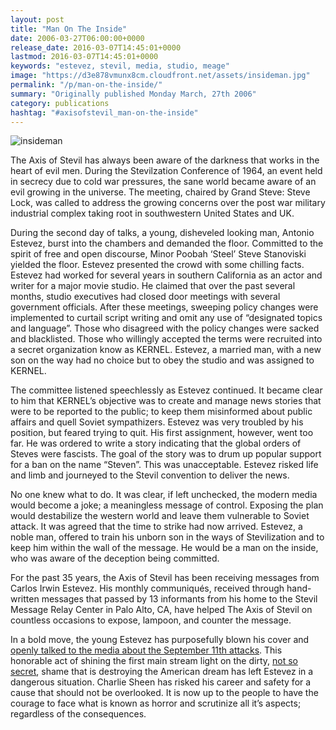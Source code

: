 ```yaml
---
layout: post
title: "Man On The Inside"
date: 2006-03-27T06:00:00+0000
release_date: 2016-03-07T14:45:01+0000
lastmod: 2016-03-07T14:45:01+0000
keywords: "estevez, stevil, media, studio, meage"
image: "https://d3e878vmunx8cm.cloudfront.net/assets/insideman.jpg"
permalink: "/p/man-on-the-inside/"
summary: "Originally published Monday March, 27th 2006"
category: publications
hashtag: "#axisofstevil_man-on-the-inside"
---
```


[id_1]: https://d3e878vmunx8cm.cloudfront.net/assets/insideman.jpg "insideman"
![insideman][id_1]

The Axis of Stevil has always been aware of the darkness that works in the heart of evil men. During the Stevilzation Conference of 1964, an event held in secrecy due to cold war pressures, the sane world became aware of an evil growing in the universe. The meeting, chaired by Grand Steve: Steve Lock, was called to address the growing concerns over the post war military industrial complex taking root in southwestern United States and UK.

During the second day of talks, a young, disheveled looking man, Antonio Estevez, burst into the chambers and demanded the floor. Committed to the spirit of free and open discourse, Minor Poobah ‘Steel’ Steve Stanoviski yielded the floor. Estevez presented the crowd with some chilling facts. Estevez had worked for several years in southern California as an actor and writer for a major movie studio. He claimed that over the past several months, studio executives had closed door meetings with several government officials. After these meetings, sweeping policy changes were implemented to curtail script writing and omit any use of “designated topics and language”. Those who disagreed with the policy changes were sacked and blacklisted. Those who willingly accepted the terms were recruited into a secret organization know as KERNEL. Estevez, a married man, with a new son on the way had no choice but to obey the studio and was assigned to KERNEL.

The committee listened speechlessly as Estevez continued. It became clear to him that KERNEL’s objective was to create and manage news stories that were to be reported to the public; to keep them misinformed about public affairs and quell Soviet sympathizers. Estevez was very troubled by his position, but feared trying to quit. His first assignment, however, went too far. He was ordered to write a story indicating that the global orders of Steves were fascists. The goal of the story was to drum up popular support for a ban on the name “Steven”. This was unacceptable. Estevez risked life and limb and journeyed to the Stevil convention to deliver the news.

No one knew what to do. It was clear, if left unchecked, the modern media would become a joke; a meaningless message of control. Exposing the plan would destabilize the western world and leave them vulnerable to Soviet attack. It was agreed that the time to strike had now arrived. Estevez, a noble man, offered to train his unborn son in the ways of Stevilization and to keep him within the wall of the message. He would be a man on the inside, who was aware of the deception being committed.

For the past 35 years, the Axis of Stevil has been receiving messages from Carlos Irwin Estevez. His monthly communiqués, received through hand-written messages that passed by 13 informants from his home to the Stevil Message Relay Center in Palo Alto, CA, have helped The Axis of Stevil on countless occasions to expose, lampoon, and counter the message.

In a bold move, the young Estevez has purposefully blown his cover and [openly talked to the media about the September 11th attacks](http://www.prisonplanet.com/articles/march2006/200306charliesheen.htm "openly talked to the media about the September 11th attacks"). This honorable act of shining the first main stream light on the dirty, [not so secret](http://video.google.com/videoplay?docid=-5137581991288263801&q=loose%2Bchange "not so secret"), shame that is destroying the American dream has left Estevez in a dangerous situation. Charlie Sheen has risked his career and safety for a cause that should not be overlooked. It is now up to the people to have the courage to face what is known as horror and scrutinize all it’s aspects; regardless of the consequences.
